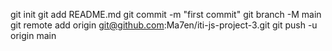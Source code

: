 git init
git add README.md
git commit -m "first commit"
git branch -M main
git remote add origin git@github.com:Ma7en/iti-js-project-3.git
git push -u origin main

